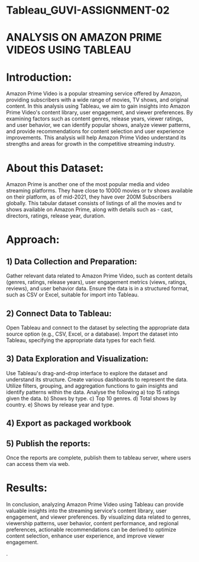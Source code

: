 # Tableau_GUVI-ASSIGNMENT-02


# ANALYSIS ON AMAZON PRIME VIDEOS USING TABLEAU


# Introduction:
Amazon Prime Video is a popular streaming service offered by Amazon, providing subscribers with a wide range of movies, TV shows, and original content. In this analysis using Tableau, we aim to gain insights into Amazon Prime Video's content library, user engagement, and viewer preferences. By examining factors such as content genres, release years, viewer ratings, and user behavior, we can identify popular shows, analyze viewer patterns, and provide recommendations for content selection and user experience improvements. This analysis will help Amazon Prime Video understand its strengths and areas for growth in the competitive streaming industry.

# About this Dataset:
Amazon Prime is another one of the most popular media and video streaming platforms. They have close to 10000 movies or tv shows available on their platform, as of mid-2021, they have over 200M Subscribers globally. This tabular dataset consists of listings of all the movies and tv shows available on Amazon Prime, along with details such as - cast, directors, ratings, release year, duration.

# Approach:
## 1) Data Collection and Preparation:
Gather relevant data related to Amazon Prime Video, such as content details (genres, ratings, release years), user engagement metrics (views, ratings, reviews), and user behavior data.
Ensure the data is in a structured format, such as CSV or Excel, suitable for import into Tableau.
## 2) Connect Data to Tableau:
Open Tableau and connect to the dataset by selecting the appropriate data source option (e.g., CSV, Excel, or a database).
Import the dataset into Tableau, specifying the appropriate data types for each field.
## 3) Data Exploration and Visualization:
Use Tableau's drag-and-drop interface to explore the dataset and understand its structure.
Create various dashboards to represent the data.
Utilize filters, grouping, and aggregation functions to gain insights and identify patterns within the data.
Analyse the following
a) top 15 ratings given the data.
b) Shows by type.
c) Top 10 genres.
d) Total shows by country.
e) Shows by release year and type.
## 4) Export as packaged workbook
## 5) Publish the reports:
Once the reports are complete, publish them to tableau server, where users can access them via web.

# Results:
In conclusion, analyzing Amazon Prime Video using Tableau can provide valuable insights into the streaming service's content library, user engagement, and viewer preferences. By visualizing data related to genres, viewership patterns, user behavior, content performance, and regional preferences, actionable recommendations can be derived to optimize content selection, enhance user experience, and improve viewer engagement.

.
